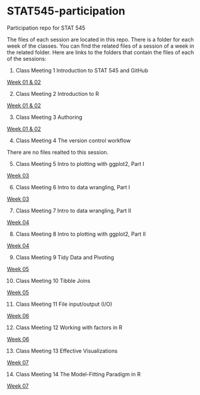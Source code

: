 # STAT545-participation
Participation repo for STAT 545

The files of each session are located in this repo. 
There is a folder for each week of the classes. You can find the related files of a session of a week in the related folder.
Here are links to the folders that contain the files of each of the sessions:

1. Class Meeting 1 Introduction to STAT 545 and GitHub

[Week 01 & 02](https://github.com/Nima-Jamshidi/STAT545-participation/tree/master/weeks_1_and_2)

2. Class Meeting 2 Introduction to R

[Week 01 & 02](https://github.com/Nima-Jamshidi/STAT545-participation/tree/master/weeks_1_and_2)

3. Class Meeting 3 Authoring

[Week 01 & 02](https://github.com/Nima-Jamshidi/STAT545-participation/tree/master/weeks_1_and_2)

4. Class Meeting 4 The version control workflow

There are no files realted to this session.

5. Class Meeting 5 Intro to plotting with ggplot2, Part I

[Week 03](https://github.com/Nima-Jamshidi/STAT545-participation/tree/master/week_3)

6. Class Meeting 6 Intro to data wrangling, Part I

[Week 03](https://github.com/Nima-Jamshidi/STAT545-participation/tree/master/week_3)

7. Class Meeting 7 Intro to data wrangling, Part II

[Week 04](https://github.com/Nima-Jamshidi/STAT545-participation/tree/master/week_4)

8. Class Meeting 8 Intro to plotting with ggplot2, Part II

[Week 04](https://github.com/Nima-Jamshidi/STAT545-participation/tree/master/week_4)

9. Class Meeting 9 Tidy Data and Pivoting

[Week 05](https://github.com/Nima-Jamshidi/STAT545-participation/tree/master/week_5)

10. Class Meeting 10 Tibble Joins

[Week 05](https://github.com/Nima-Jamshidi/STAT545-participation/tree/master/week_5)

11. Class Meeting 11 File input/output (I/O)

[Week 06](https://github.com/Nima-Jamshidi/STAT545-participation/tree/master/week_6)

12. Class Meeting 12 Working with factors in R

[Week 06](https://github.com/Nima-Jamshidi/STAT545-participation/tree/master/week_6)

13. Class Meeting 13 Effective Visualizations

[Week 07](https://github.com/Nima-Jamshidi/STAT545-participation/tree/master/week_7)

14. Class Meeting 14 The Model-Fitting Paradigm in R

[Week 07](https://github.com/Nima-Jamshidi/STAT545-participation/tree/master/week_7)
